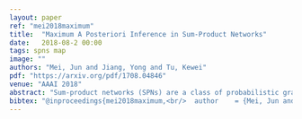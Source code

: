 ```yaml
---
layout: paper
ref: "mei2018maximum"
title:  "Maximum A Posteriori Inference in Sum-Product Networks"
date:   2018-08-2 00:00
tags: spns map
image: ""
authors: "Mei, Jun and Jiang, Yong and Tu, Kewei"
pdf: "https://arxiv.org/pdf/1708.04846"
venue: "AAAI 2018"
abstract: "Sum-product networks (SPNs) are a class of probabilistic graphical models that allow tractable marginal inference. However, the maximum a posteriori (MAP) inference in SPNs is NP-hard. We investigate MAP inference in SPNs from both theoretical and algorithmic perspectives. For the theoretical part, we reduce general MAP inference to its special case without evidence and hidden variables; we also show that it is NP-hard to approximate the MAP problem to 2nϵ for fixed 0≤ϵ<1, where n is the input size. For the algorithmic part, we first present an exact MAP solver that runs reasonably fast and could handle SPNs with up to 1k variables and 150k arcs in our experiments. We then present a new approximate MAP solver with a good balance between speed and accuracy, and our comprehensive experiments on real-world datasets show that it has better overall performance than existing approximate solvers."
bibtex: "@inproceedings{mei2018maximum,<br/>  author    = {Mei, Jun and Jiang, Yong and Tu, Kewei},<br/>  title     = {Maximum {A} Posteriori Inference in Sum-Product Networks},<br/>  booktitle = {{AAAI}},<br/>  pages     = {1923--1930},<br/>  publisher = {{AAAI} Press},<br/>  year      = {2018}<br/>}"
---
```


